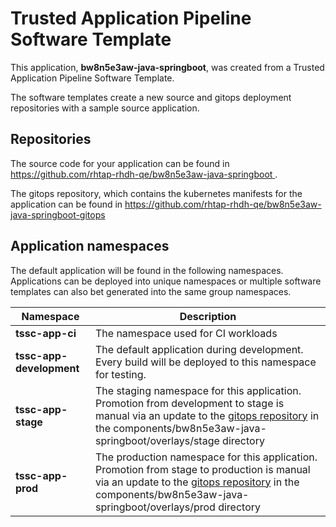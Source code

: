 # Trusted Application Pipeline Software Template

This application, **bw8n5e3aw-java-springboot**, was created from a Trusted Application Pipeline Software Template.

The software templates create a new source and gitops deployment repositories with a sample source application. 

## Repositories

The source code for your application can be found in [https://github.com/rhtap-rhdh-qe/bw8n5e3aw-java-springboot ](https://github.com/rhtap-rhdh-qe/bw8n5e3aw-java-springboot ).
 
The gitops repository, which contains the kubernetes manifests for the application can be found in 
[https://github.com/rhtap-rhdh-qe/bw8n5e3aw-java-springboot-gitops ](https://github.com/rhtap-rhdh-qe/bw8n5e3aw-java-springboot-gitops ) 

## Application namespaces 

The default application will be found in the following namespaces. Applications can be deployed into unique namespaces or multiple software templates can also bet generated into the same group namespaces.  

|  Namespace   |  Description   |  
| -------- | -------- |
| **tssc-app-ci** | The namespace used for CI workloads |
| **tssc-app-development** | The default application during development. Every build will be deployed to this namespace for testing. |
| **tssc-app-stage** | The staging namespace for this application. Promotion from development to stage is manual via an update to the [gitops repository](https://github.com/rhtap-rhdh-qe/bw8n5e3aw-java-springboot-gitops ) in the components/bw8n5e3aw-java-springboot/overlays/stage directory |
| **tssc-app-prod** | The production namespace for this application. Promotion from stage to production is manual via an update to the [gitops repository](https://github.com/rhtap-rhdh-qe/bw8n5e3aw-java-springboot-gitops ) in the components/bw8n5e3aw-java-springboot/overlays/prod directory |